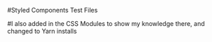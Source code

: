#Styled Components Test Files

#I also added in the CSS Modules to show my knowledge there, and changed to Yarn installs